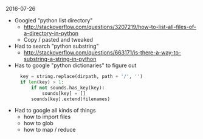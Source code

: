 2016-07-26

- Googled "python list directory"
  - http://stackoverflow.com/questions/3207219/how-to-list-all-files-of-a-directory-in-python
  - Copy / pasted and tweaked
- Had to search "python substring"
  - http://stackoverflow.com/questions/663171/is-there-a-way-to-substring-a-string-in-python
- Has to google "python dictionaries" to figure out
  ```python
    key = string.replace(dirpath, path + '/', '')
    if len(key) > 1:
        if not sounds.has_key(key):
            sounds[key] = []
        sounds[key].extend(filenames)
  ```
- Had to google all kinds of things
  - how to import files
  - how to glob
  - how to map / reduce
